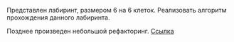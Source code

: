 Представлен лабиринт, размером 6 на 6 клеток.
Реализовать алгоритм прохождения данного лабиринта.

Позднее произведен небольшой рефакторинг. [Ссылка](https://github.com/SergeiGanko/NET.S.2018.Ganko/tree/refactoring/NET.S.2018.ExitTask)
